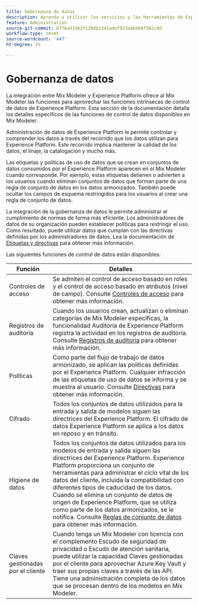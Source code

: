 ```yaml
---
title: Gobernanza de datos
description: Aprenda a utilizar los servicios y las herramientas de Experience Platform que le permiten controlar los datos de experiencia recopilados. Por lo tanto, usted cumple con sus prácticas comerciales, obligaciones legales y proceso de desarrollo.
feature: Administration
source-git-commit: 6776a91563f120db1341adef923aab4b0f582c9d
workflow-type: tm+mt
source-wordcount: '447'
ht-degree: 2%

---
```


# Gobernanza de datos

La integración entre Mix Modeler y Experience Platform ofrece al Mix Modeler las funciones para aprovechar las funciones intrínsecas de control de datos de Experience Platform. Esta sección de la documentación detalla los detalles específicos de las funciones de control de datos disponibles en Mix Modeler.

Administración de datos de Experience Platform le permite controlar y comprender los datos a través del recorrido que los datos utilizan para Experience Platform. Este recorrido implica mantener la calidad de los datos, el linaje, la catalogación y mucho más.

Las etiquetas y políticas de uso de datos que se crean en conjuntos de datos consumidos por el Experience Platform aparecen en el Mix Modeler cuando corresponde. Por ejemplo, estas etiquetas detienen o advierten a los usuarios cuando eliminan conjuntos de datos que forman parte de una regla de conjunto de datos en los datos armonizados. También puede ocultar los campos de esquema restringidos para los usuarios al crear una regla de conjunto de datos.

La integración de la gobernanza de datos le permite administrar el cumplimiento de normas de forma más eficiente. Los administradores de datos de su organización pueden establecer políticas para restringir el uso. Como resultado, puede utilizar datos que cumplan con las directivas definidas por los administradores de datos. Lea la documentación de [Etiquetas y directivas](https://experienceleague.adobe.com/en/docs/analytics-platform/using/cja-dataviews/data-governance) para obtener más información.

Las siguientes funciones de control de datos están disponibles:

| Función | Detalles |
|---|---|
| Controles de acceso | Se admiten el control de acceso basado en roles y el control de acceso basado en atributos (nivel de campo). Consulte [Controles de acceso](access-controls.md) para obtener más información. |
| Registros de auditoría | Cuando los usuarios crean, actualizan o eliminan categorías de Mix Modeler específicas, la funcionalidad Auditoría de Experience Platform registra la actividad en los registros de auditoría. Consulte [Registros de auditoría](audit-logs.md) para obtener más información. |
| Políticas | Como parte del flujo de trabajo de datos armonizado, se aplican las políticas definidas por el Experience Platform. Cualquier infracción de las etiquetas de uso de datos se informa y se muestra al usuario. Consulte [Directivas](policies.md) para obtener más información. |
| Cifrado | Todos los conjuntos de datos utilizados para la entrada y salida de modelos siguen las directrices del Experience Platform. El cifrado de datos Experience Platform se aplica a los datos en reposo y en tránsito. |
| Higiene de datos | Todos los conjuntos de datos utilizados para los modelos de entrada y salida siguen las directrices del Experience Platform. Experience Platform proporciona un conjunto de herramientas para administrar el ciclo vital de los datos del cliente, incluida la compatibilidad con diferentes tipos de caducidad de los datos. Cuando se elimina un conjunto de datos de origen de Experience Platform, que se utiliza como parte de los datos armonizados, se le notifica. Consulte [Reglas de conjunto de datos](/help/harmonize-data/dataset-rules.md) para obtener más información. |
| Claves gestionadas por el cliente | Cuando tenga un Mix Modeler con licencia con el complemento Escudo de seguridad de privacidad o Escudo de atención sanitaria, puede utilizar la capacidad Claves gestionadas por el cliente para aprovechar Azure Key Vault y traer sus propias claves a través de las API. Tiene una administración completa de los datos que se procesan dentro de los modelos en Mix Modeler. |
